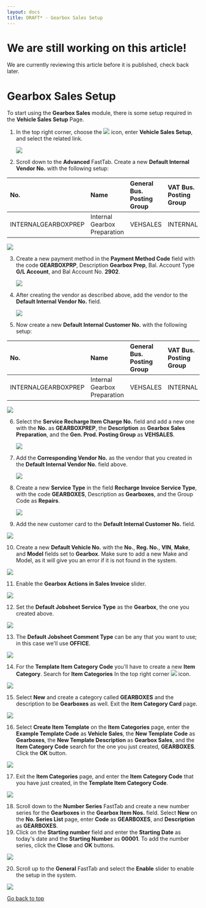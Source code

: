 ```yaml
---
layout: docs
title: DRAFT* - Gearbox Sales Setup
---
```


<a name="top"></a>

# We are still working on this article!
We are currently reviewing this article before it is published, check back later.

# Gearbox Sales Setup
To start using the **Gearbox Sales** module, there is some setup required in the **Vehicle Sales Setup** Page.
1. In the top right corner, choose the ![](media/search_icon.png) icon, enter **Vehicle Sales Setup**, and select the related link.

   ![](media/garagehive-gearbox-sales-setup1.gif)

2. Scroll down to the **Advanced** FastTab. Create a new **Default Internal Vendor No.** with the following setup:

| No.                 | Name                         | General Bus. Posting Group | VAT Bus. Posting Group | Vendor Posting Group |
| :------------------ | :--------------------------- | :------------------------- | :--------------------- | :------------------- |
| INTERNALGEARBOXPREP | Internal Gearbox Preparation | VEHSALES                   | INTERNAL               | VEHSALES             |


   ![](media/garagehive-gearbox-sales-setup2.gif)

3. Create a new payment method in the **Payment Method Code** field with the code **GEARBOXPRP**, Description **Gearbox Prep**, Bal. Account Type **G/L Account**, and Bal Account No. **2902**. 

   ![](media/garagehive-gearbox-sales-setup3.gif)

4. After creating the vendor as described above, add the vendor to the **Default Internal Vendor No.** field.

   ![](media/garagehive-gearbox-sales-setup4.png)

5. Now create a new **Default Internal Customer No.** with the following setup:

| No.                 | Name                         | General Bus. Posting Group | VAT Bus. Posting Group | Customer Posting Group | Promote Sell-to Cust. on Invoice |
| :------------------ | :--------------------------- | :------------------------- | :--------------------- | :--------------------- | :------------------------------- |
| INTERNALGEARBOXPREP | Internal Gearbox Preparation | VEHSALES                   | INTERNAL               | VEHSALES               | Enable                           |


   ![](media/garagehive-gearbox-sales-setup5.gif)

6. Select the **Service Recharge Item Charge No.** field and add a new one with the **No.** as **GEARBOXPREP**, the **Description** as **Gearbox Sales Preparation**, and the **Gen. Prod. Posting Group** as **VEHSALES**.

   ![](media/garagehive-gearbox-sales-setup6.gif)

7. Add the **Corresponding Vendor No.** as the vendor that you created in the **Default Internal Vendor No.** field above.

   ![](media/garagehive-gearbox-sales-setup7.gif)

8. Create a new **Service Type** in the field **Recharge Invoice Service Type**, with the code **GEARBOXES**, Description as **Gearboxes**, and the Group Code as **Repairs**.

   ![](media/garagehive-gearbox-sales-setup8.gif)
   
9.  Add the new customer card to the **Default Internal Customer No.** field.

   ![](media/garagehive-gearbox-sales-setup9.png)

10. Create a new **Default Vehicle No.** with the **No.**, **Reg. No.**, **VIN**, **Make**, and **Model** fields set to **Gearbox**. Make sure to add a new Make and Model, as it will give you an error if it is not found in the system.

   ![](media/garagehive-gearbox-sales-setup10.gif)

11. Enable the **Gearbox Actions in Sales Invoice** slider.

   ![](media/garagehive-gearbox-sales-setup11.png)

12. Set the **Default Jobsheet Service Type** as the **Gearbox**, the one you created above.

   ![](media/garagehive-gearbox-sales-setup12.png)

13. The **Default Jobsheet Comment Type** can be any that you want to use; in this case we'll use **OFFICE**.

   ![](media/garagehive-gearbox-sales-setup13.png)

14. For the **Template Item Category Code** you'll have to create a new **Item Category**. Search for **Item Categories** In the top right corner ![](media/search_icon.png) icon.

   ![](media/garagehive-gearbox-sales-setup14.png)

15. Select **New** and create a category called **GEARBOXES** and the description to be **Gearboxes** as well. Exit the **Item Category Card** page.

   ![](media/garagehive-gearbox-sales-setup15.gif)

16. Select **Create Item Template** on the **Item Categories** page, enter the **Example Template Code** as **Vehicle Sales**, the **New Template Code** as **Gearboxes**, the **New Template Description** as **Gearbox Sales**, and the **Item Category Code** search for the one you just created, **GEARBOXES**. Click the **OK** button.

   ![](media/garagehive-gearbox-sales-setup16.gif)

17. Exit the **Item Categories** page, and enter the **Item Category Code** that you have just created, in the **Template Item Category Code**.

   ![](media/garagehive-gearbox-sales-setup16.gif)

18. Scroll down to the **Number Series** FastTab and create a new number series for the **Gearboxes** in the **Gearbox Item Nos.** field. Select **New** on the **No. Series List** page, enter **Code** as **GEARBOXES**, and **Description** as **GEARBOXES**.
19. Click on the **Starting number** field and enter the **Starting Date** as today's date and the **Starting Number** as **00001**. To add the number series, click the **Close** and **OK** buttons.

   ![](media/garagehive-gearbox-sales-setup17.gif)

20. Scroll up to the **General** FastTab and select the **Enable** slider to enable the setup in the system.

   ![](media/garagehive-gearbox-sales-setup18.png)


[Go back to top](#top)